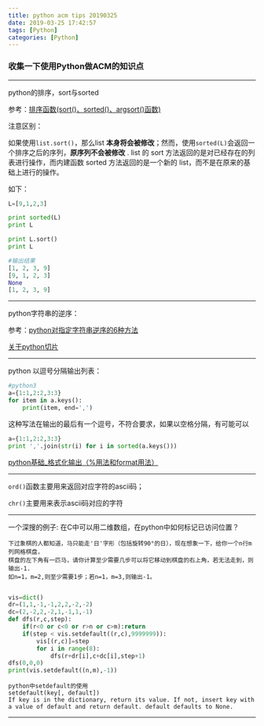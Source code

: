 ```yaml
---
title: python acm tips 20190325
date: 2019-03-25 17:42:57
tags: [Python]
categories: [Python]
---
```


### 收集一下使用Python做ACM的知识点

---

python的排序，sort与sorted

参考：[排序函数(sort()、sorted()、argsort()函数)](https://www.cnblogs.com/yushuo1990/p/5880041.html)

注意区别：

如果使用`list.sort()`，那么list **本身将会被修改**；然而，使用`sorted(L)`会返回一个排序之后的序列，**原序列不会被修改** .
list 的 sort 方法返回的是对已经存在的列表进行操作，而内建函数 sorted 方法返回的是一个新的 list，而不是在原来的基础上进行的操作。

如下：

```python
L=[9,1,2,3]

print sorted(L)
print L

print L.sort()
print L

#输出结果
[1, 2, 3, 9]
[9, 1, 2, 3]
None
[1, 2, 3, 9]
```

---

python字符串的逆序：

参考：[python对指定字符串逆序的6种方法](https://www.pythontab.com/html/2018/pythonjichu_0426/1283.html)

[关于python切片](https://blog.csdn.net/weixin_41980474/article/details/80065652)

---

python 以逗号分隔输出列表：

```python
#python3
a={1:1,2:2,3:3}
for item in a.keys():
    print(item, end=',')
```

这种写法在输出的最后有一个逗号，不符合要求，如果以空格分隔，有可能可以

```python
a={1:1,2:2,3:3} 
print ','.join(str(i) for i in sorted(a.keys()))
```

[python基础_格式化输出（%用法和format用法）](https://www.cnblogs.com/fat39/p/7159881.html)

---

`ord()`函数主要用来返回对应字符的ascii码；

`chr()`主要用来表示ascii码对应的字符


---

一个深搜的例子: 在C中可以用二维数组，在python中如何标记已访问位置？

```
下过象棋的人都知道，马只能走'日'字形（包括旋转90°的日），现在想象一下，给你一个n行m列网格棋盘，
棋盘的左下角有一匹马，请你计算至少需要几步可以将它移动到棋盘的右上角，若无法走到，则输出-1.
如n=1，m=2,则至少需要1步；若n=1，m=3,则输出-1。
```


```python

vis=dict()
dr=(1,1,-1,-1,2,2,-2,-2)
dc=(2,-2,2,-2,1,-1,1,-1)
def dfs(r,c,step):
    if(r<0 or c<0 or r>n or c>m):return
    if(step < vis.setdefault((r,c),9999999)):
        vis[(r,c)]=step
        for i in range(8):
            dfs(r+dr[i],c+dc[i],step+1)
dfs(0,0,0)
print(vis.setdefault((n,m),-1))
```

```
python中setdefault的使用
setdefault(key[, default])
If key is in the dictionary, return its value. If not, insert key with a value of default and return default. default defaults to None.

```

---



